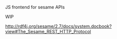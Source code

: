 
JS frontend for sesame APIs

WIP

http://rdf4j.org/sesame/2.7/docs/system.docbook?view#The_Sesame_REST_HTTP_Protocol


